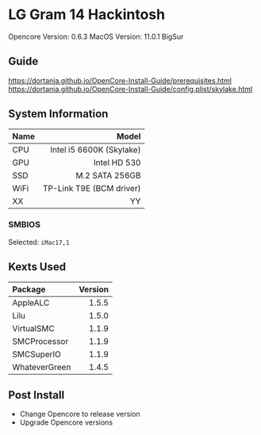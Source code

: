 # LG Gram 14 Hackintosh

Opencore Version: 0.6.3
MacOS Version: 11.0.1 BigSur

## Guide

<https://dortania.github.io/OpenCore-Install-Guide/prerequisites.html>
<https://dortania.github.io/OpenCore-Install-Guide/config.plist/skylake.html>

## System Information

| Name |                    Model |
| :--- | -----------------------: |
| CPU  | Intel i5 6600K (Skylake) |
| GPU  |             Intel HD 530 |
| SSD  |           M.2 SATA 256GB |
| WiFi | TP-Link T9E (BCM driver) |
| XX   |                       YY |

### SMBIOS

Selected: `iMac17,1`

## Kexts Used

| Package       | Version |
| :------------ | ------: |
| AppleALC      |   1.5.5 |
| Lilu          |   1.5.0 |
| VirtualSMC    |   1.1.9 |
| SMCProcessor  |   1.1.9 |
| SMCSuperIO    |   1.1.9 |
| WhateverGreen |   1.4.5 |

## Post Install

- Change Opencore to release version
- Upgrade Opencore versions
  